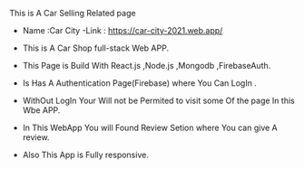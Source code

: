 This is A Car Selling Related page

- Name :Car City
  -Link : https://car-city-2021.web.app/

- This is A Car Shop full-stack Web APP.
- This Page is Build With React.js ,Node.js ,Mongodb ,FirebaseAuth.
- Is Has A Authentication Page(Firebase) where You Can LogIn .
- WithOut LogIn Your Will not be Permited to visit some Of the page In this Wbe APP.
- In This WebApp You will Found Review Setion where You can give A review.
- Also This App is Fully responsive.
